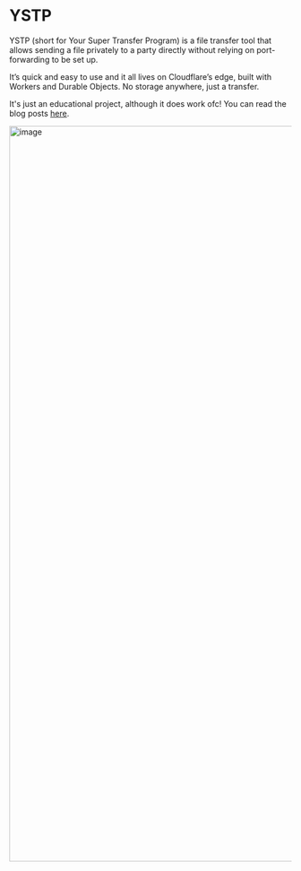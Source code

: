 # YSTP
YSTP (short for Your Super Transfer Program) is a file transfer tool that allows sending a file privately to a party directly without relying on port-forwarding to be set up.

It’s quick and easy to use and it all lives on Cloudflare’s edge, built with Workers and Durable Objects. No storage anywhere, just a transfer.

It's just an educational project, although it does work ofc! You can read the blog posts [here](https://deathbyknowledge.com/posts/ystp-pt1/).

<img width="1312" alt="image" src="https://github.com/user-attachments/assets/f2852631-4ce3-4499-be55-b07916c0a7a1" />
